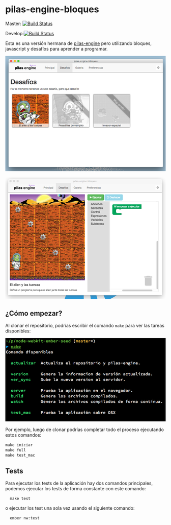pilas-engine-bloques
====================

Master: [![Build Status](https://travis-ci.org/hugoruscitti/pilas-engine-bloques.svg?branch=master)](https://travis-ci.org/hugoruscitti/pilas-engine-bloques)

Develop:[![Build Status](https://travis-ci.org/hugoruscitti/pilas-engine-bloques.svg?branch=develop)](https://travis-ci.org/hugoruscitti/pilas-engine-bloques)

Esta es una versión hermana de [pilas-engine](http://www.pilas-engine.com.ar) pero
utilizando bloques, javascript y desafíos para aprender a programar.

![](screenshots/1.png)

![](screenshots/2.png)

¿Cómo empezar?
--------------

Al clonar el repositorio, podrías escribir el comando ``make``
para ver las tareas disponibles:

![](public/make.png)

Por ejemplo, luego de clonar podrías completar todo el proceso ejecutando
estos comandos:

```
make iniciar
make full
make test_mac
```


Tests
-----

Para ejecutar los tests de la aplicación hay dos comandos principales, podemos ejecutar los tests de forma constante con este comando:

```
  make test
```

o ejecutar los test una sola vez usando el siguiente comando:


```
  ember nw:test
```
